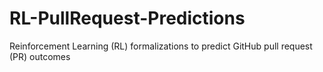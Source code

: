 # RL-PullRequest-Predictions
Reinforcement Learning (RL) formalizations to predict GitHub pull request (PR) outcomes

